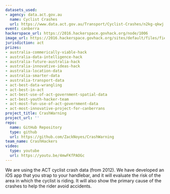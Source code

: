 ```yaml
---
datasets_used:
- agency: data.act.gov.au
  name: Cyclist Crashes
  url: https://www.data.act.gov.au/Transport/Cyclist-Crashes/n2kg-qkwj
event: canberra
hackerspace_url: https://2016.hackerspace.govhack.org/node/1006
image_url: https://2016.hackerspace.govhack.org/sites/default/files/field/image/CrashWarning.png
jurisdiction: act
prizes:
- australia-commerically-viable-hack
- australia-data-intelligence-hack
- australia-future-australia-hack
- australia-innovative-ideas-hack
- australia-location-data
- australia-smarter-data
- australia-transport-data
- act-best-data-wrangling
- act-best-in-act
- act-best-use-of-act-government-spatial-data
- act-best-youth-hacker-team
- act-most-fun-use-of-act-government-data
- act-most-innovative-project-for-canberrans
project_title: CrashWarning
project_url: ''
repo:
  name: GitHub Repository
  type: github
  url: https://github.com/ZackNoyes/CrashWarning
team_name: CrashHackers
video:
  type: youtube
  url: https://youtu.be/4mwFKfPAOGc
---
```


We are using the ACT cyclist crash data (from 2012). We have developed an iOS app that you strap to your handlebar, and it will evaluate the risk of the area in which the cyclist is riding. It will also show the primary cause of the crashes to help the rider avoid accidents.